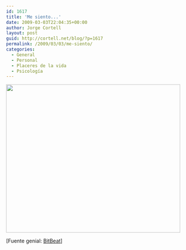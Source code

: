 ```yaml
---
id: 1617
title: 'Me siento...'
date: 2009-03-03T22:04:35+00:00
author: Jorge Cortell
layout: post
guid: http://cortell.net/blog/?p=1617
permalink: /2009/03/03/me-siento/
categories:
  - General
  - Personal
  - Placeres de la vida
  - Psicología
---
```

[<img class="alignnone" title="BitBeat" src="http://features.cgsociety.org/newgallerycrits/g25/1725/1725_1225980253_medium.jpg" alt="" width="476" height="407" />](http://www.bitbeat.it/)

[Fuente genial: <a title="http://www.bitbeat.it/" href="http://www.bitbeat.it/" target="_blank">BitBeat</a>]